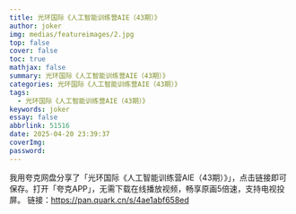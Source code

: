 ```yaml
---
title: 光环国际《人工智能训练营AIE（43期）》
author: joker
img: medias/featureimages/2.jpg
top: false
cover: false
toc: true
mathjax: false
summary: 光环国际《人工智能训练营AIE（43期）》
categories: 光环国际《人工智能训练营AIE（43期）》
tags:
  - 光环国际《人工智能训练营AIE（43期）》
keywords: joker
essay: false
abbrlink: 51516
date: 2025-04-20 23:39:37
coverImg:
password:
---
```


我用夸克网盘分享了「光环国际《人工智能训练营AIE（43期）》」，点击链接即可保存。打开「夸克APP」，无需下载在线播放视频，畅享原画5倍速，支持电视投屏。
链接：https://pan.quark.cn/s/4ae1abf658ed

